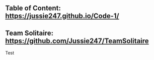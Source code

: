 ## Table of Content: https://jussie247.github.io/Code-1/



## Team Solitaire: https://github.com/Jussie247/TeamSolitaire


Test
